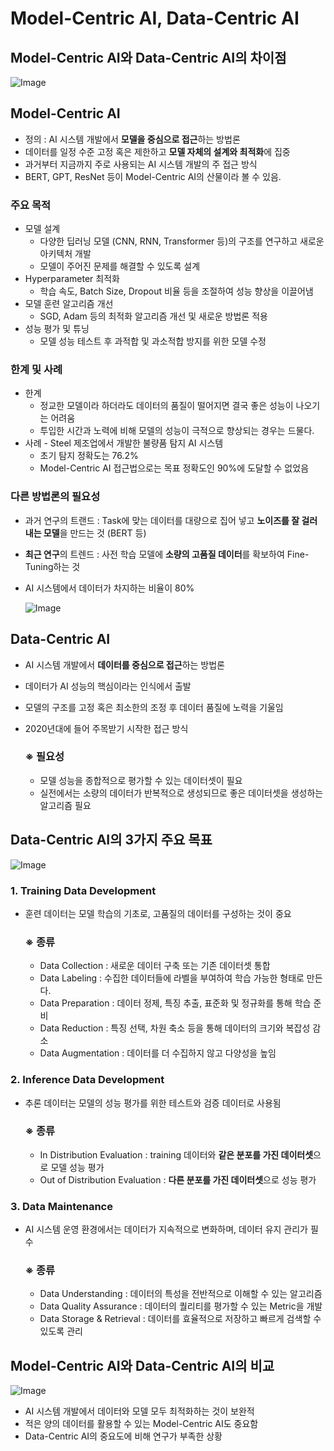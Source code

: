 # Model-Centric AI, Data-Centric AI

## Model-Centric AI와 Data-Centric AI의 차이점

![Image](https://github.com/user-attachments/assets/3d394f15-1c3a-4b66-8a23-b3fac06769f5)

## Model-Centric AI

- 정의 : AI 시스템 개발에서 **모델을 중심으로 접근**하는 방법론
- 데이터를 일정 수준 고정 혹은 제한하고 **모델 자체의 설계와 최적화**에 집중
- 과거부터 지금까지 주로 사용되는 AI 시스템 개발의 주 접근 방식
- BERT, GPT, ResNet 등이 Model-Centric AI의 산물이라 볼 수 있음.

### 주요 목적

- 모델 설계
    - 다양한 딥러닝 모델 (CNN, RNN, Transformer 등)의 구조를 연구하고 새로운 아키텍처 개발
    - 모델이 주어진 문제를 해결할 수 있도록 설계
- Hyperparameter 최적화
    - 학습 속도, Batch Size, Dropout 비율 등을 조절하여 성능 향상을 이끌어냄
- 모델 훈련 알고리즘 개선
    - SGD, Adam 등의 최적화 알고리즘 개선 및 새로운 방법론 적용
- 성능 평가 및 튜닝
    - 모델 성능 테스트 후 과적합 및 과소적합 방지를 위한 모델 수정

### 한계 및 사례

- 한계
    - 정교한 모델이라 하더라도 데이터의 품질이 떨어지면 결국 좋은 성능이 나오기는 어려움
    - 투입한 시간과 노력에 비해 모델의 성능이 극적으로 향상되는 경우는 드물다.
- 사례 - Steel 제조업에서 개발한 불량품 탐지 AI 시스템
    - 초기 탐지 정확도는 76.2%
    - Model-Centric AI 접근법으로는 목표 정확도인 90%에 도달할 수 없었음

### 다른 방법론의 필요성

- 과거 연구의 트랜드 : Task에 맞는 데이터를 대량으로 집어 넣고 **노이즈를 잘 걸러내는 모델**을 만드는 것 (BERT 등)
- **최근 연구**의 트렌드 : 사전 학습 모델에 **소량의 고품질 데이터**를 확보하여 Fine-Tuning하는 것
- AI 시스템에서 데이터가 차지하는 비율이 80%
    
    ![Image](https://github.com/user-attachments/assets/238d5f2c-dd6c-4292-b7a8-8f9ecf5b33a1)
    

## Data-Centric AI

- AI 시스템 개발에서 **데이터를 중심으로 접근**하는 방법론
- 데이터가 AI 성능의 핵심이라는 인식에서 출발
- 모델의 구조를 고정 혹은 최소한의 조정 후 데이터 품질에 노력을 기울임
- 2020년대에 들어 주목받기 시작한 접근 방식
    
    ### ※ 필요성
    
    - 모델 성능을 종합적으로 평가할 수 있는 데이터셋이 필요
    - 실전에서는 소량의 데이터가 반복적으로 생성되므로 좋은 데이터셋을 생성하는 알고리즘 필요

## Data-Centric AI의 3가지 주요 목표

![Image](https://github.com/user-attachments/assets/2e103e7a-ac26-4998-81c5-54aeb1895dee)

### 1. Training Data Development

- 훈련 데이터는 모델 학습의 기초로, 고품질의 데이터를 구성하는 것이 중요
    
    ### ※ 종류
    
    - Data Collection : 새로운 데이터 구축 또는 기존 데이터셋 통합
    - Data Labeling : 수집한 데이터들에 라벨을 부여하여 학습 가능한 형태로 만든다.
    - Data Preparation : 데이터 정제, 특징 추출, 표준화 및 정규화를 통해 학습 준비
    - Data Reduction : 특징 선택, 차원 축소 등을 통해 데이터의 크기와 복잡성 감소
    - Data Augmentation : 데이터를 더 수집하지 않고 다양성을 높임

### 2. Inference Data Development

- 추론 데이터는 모델의 성능 평가를 위한 테스트와 검증 데이터로 사용됨
    
    ### ※ 종류
    
    - In Distribution Evaluation : training 데이터와 **같은 분포를 가진 데이터셋**으로 모델 성능 평가
    - Out of Distribution Evaluation : **다른 분포를 가진 데이터셋**으로 성능 평가

### 3. Data Maintenance

- AI 시스템 운영 환경에서는 데이터가 지속적으로 변화하며, 데이터 유지 관리가 필수
    
    ### ※ 종류
    
    - Data Understanding : 데이터의 특성을 전반적으로 이해할 수 있는 알고리즘
    - Data Quality Assurance : 데이터의 퀄리티를 평가할 수 있는 Metric을 개발
    - Data Storage & Retrieval : 데이터를 효율적으로 저장하고 빠르게 검색할 수 있도록 관리

## Model-Centric AI와 Data-Centric AI의 비교

![Image](https://github.com/user-attachments/assets/8341abfd-1497-425b-b9cb-6fd239902938)

- AI 시스템 개발에서 데이터와 모델 모두 최적화하는 것이 보완적
- 적은 양의 데이터를 활용할 수 있는 Model-Centric AI도 중요함
- Data-Centric AI의 중요도에 비해 연구가 부족한 상황
